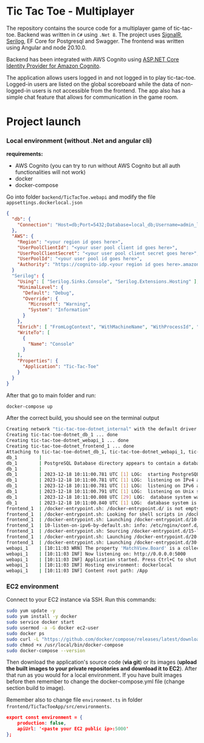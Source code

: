 # Tic Tac Toe - Multiplayer

The repository contains the source code for a multiplayer game of tic-tac-toe. Backend was written in `C#` using `.Net 8`. The project uses [SignalR](https://github.com/SignalR/SignalR), [Serilog](https://github.com/serilog/serilog), EF Core for Postgresql and Swagger. The frontend was written using Angular and node 20.10.0. 

Backend has been integrated with AWS Cognito using [ASP.NET Core Identity Provider for Amazon Cognito](https://github.com/aws/aws-aspnet-cognito-identity-provider).


The application allows users logged in and not logged in to play tic-tac-toe. Logged-in users are listed on the global scoreboard while the data of non-logged-in users is not accessible from the frontend. The app also has a simple chat feature that allows for communication in the game room.


# Project launch

### **Local environment** (without .Net and angular cli)

**requirements:**
- AWS Cognito (you can try to run without AWS Cognito but all auth functionalities will not work)
- docker
- docker-compose

Go into folder `backend/TicTacToe.webapi` and modify the file `appsettings.dockerlocal.json`

```json
{
  "db": {
    "Connection": "Host=db;Port=5432;Database=local_db;Username=admin_local;Password=Admin123!;"
  },
  "AWS": {
    "Region": "<your region id goes here>",
    "UserPoolClientId": "<your user pool client id goes here>",
    "UserPoolClientSecret": "<your user pool client secret goes here>",
    "UserPoolId": "<your user pool id goes here>",
    "Authority": "https://cognito-idp.<your region id goes here>.amazonaws.com/<your user pool id goes here>"
  }
  "Serilog": {
    "Using": [ "Serilog.Sinks.Console", "Serilog.Extensions.Hosting" ],
    "MinimalLevel": {
      "Default": "Debug",
      "Override": {
        "Microsoft": "Warning",
        "System": "Information"
      }
    },
    "Enrich": [ "FromLogContext", "WithMachineName", "WithProcessId", "WithThreadId" ],
    "WriteTo": [
      {
        "Name": "Console"
      }
    ],
    "Properties": {
      "Application": "Tic-Tac-Toe"
    }
  }
}

```

After that go to main folder and run:

```bash
docker-compose up
```

After the correct build, you should see on the terminal output

```bash
Creating network "tic-tac-toe-dotnet_internal" with the default driver
Creating tic-tac-toe-dotnet_db_1 ... done
Creating tic-tac-toe-dotnet_webapi_1 ... done
Creating tic-tac-toe-dotnet_frontend_1 ... done
Attaching to tic-tac-toe-dotnet_db_1, tic-tac-toe-dotnet_webapi_1, tic-tac-toe-dotnet_frontend_1
db_1        |
db_1        | PostgreSQL Database directory appears to contain a database; Skipping initialization
db_1        |
db_1        | 2023-12-18 10:11:00.781 UTC [1] LOG:  starting PostgreSQL 16.1 (Debian 16.1-1.pgdg120+1) on x86_64-pc-linux-gnu, compiled by gcc (Debian 12.2.0-14) 12.2.0, 64-bit
db_1        | 2023-12-18 10:11:00.781 UTC [1] LOG:  listening on IPv4 address "0.0.0.0", port 5432
db_1        | 2023-12-18 10:11:00.781 UTC [1] LOG:  listening on IPv6 address "::", port 5432
db_1        | 2023-12-18 10:11:00.791 UTC [1] LOG:  listening on Unix socket "/var/run/postgresql/.s.PGSQL.5432"
db_1        | 2023-12-18 10:11:00.808 UTC [29] LOG:  database system was shut down at 2023-12-17 16:40:15 UTC
db_1        | 2023-12-18 10:11:00.840 UTC [1] LOG:  database system is ready to accept connections
frontend_1  | /docker-entrypoint.sh: /docker-entrypoint.d/ is not empty, will attempt to perform configuration
frontend_1  | /docker-entrypoint.sh: Looking for shell scripts in /docker-entrypoint.d/
frontend_1  | /docker-entrypoint.sh: Launching /docker-entrypoint.d/10-listen-on-ipv6-by-default.sh
frontend_1  | 10-listen-on-ipv6-by-default.sh: info: /etc/nginx/conf.d/default.conf is not a file or does not exist
frontend_1  | /docker-entrypoint.sh: Sourcing /docker-entrypoint.d/15-local-resolvers.envsh
frontend_1  | /docker-entrypoint.sh: Launching /docker-entrypoint.d/20-envsubst-on-templates.sh
frontend_1  | /docker-entrypoint.sh: Launching /docker-entrypoint.d/30-tune-worker-processes.sh
webapi_1    | [10:11:03 WRN] The property 'MatchView.Board' is a collection or enumeration type with a value converter but with no value comparer. Set a value comparer to ensure the collection/enumeration elements are compared correctly.
webapi_1    | [10:11:03 INF] Now listening on: http://0.0.0.0:5000
webapi_1    | [10:11:03 INF] Application started. Press Ctrl+C to shut down.
webapi_1    | [10:11:03 INF] Hosting environment: dockerlocal
webapi_1    | [10:11:03 INF] Content root path: /App
```

### **EC2 environment**

Connect to your EC2 instance via SSH. Run this commands:

```bash
sudo yum update -y
sudo yum install -y docker
sudo service docker start
sudo usermod -a -G docker ec2-user
sudo docker ps
sudo curl -L "https://github.com/docker/compose/releases/latest/download/docker-compose-$(uname -s)-$(uname -m)" -o /usr/local/bin/docker-compose
sudo chmod +x /usr/local/bin/docker-compose
sudo docker-compose --version
```

Then download the application's source code (**via git**) or its images (**upload the built images to your private repositories and download it to EC2**). After that run as you would for a local environment. If you have built images before then remember to change the docker-compose.yml file (change section build to image).

Remember also to change file `environment.ts` in folder `frontend/TicTacToeApp/src/environments`.

```json
export const environment = {
    production: false,
    apiUrl: '<paste your EC2 public ip>:5000'
};
```
